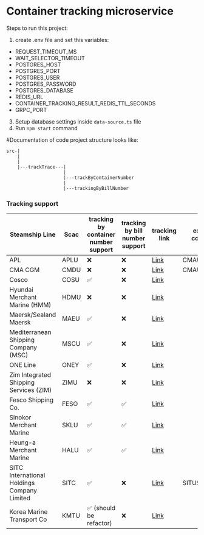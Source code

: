 # Container tracking microservice

Steps to run this project:

1. create .env file and set this variables:
- REQUEST_TIMEOUT_MS
- WAIT_SELECTOR_TIMEOUT
- POSTGRES_HOST
- POSTGRES_PORT
- POSTGRES_USER
- POSTGRES_PASSWORD
- POSTGRES_DATABASE
- REDIS_URL
- CONTAINER_TRACKING_RESULT_REDIS_TTL_SECONDS
- GRPC_PORT
3. Setup database settings inside `data-source.ts` file
4. Run `npm start` command

#Documentation of code
project structure looks like:
```
src-|
    |
    |
    |---trackTrace---|
                     |
                     |---trackByContainerNumber
                     |
                     |---trackingByBillNumber
```
### Tracking  support

| Steamship Line                              | Scac | tracking by container number support    | tracking by bill number support | tracking link                                                                   | example container | example bill number |
|---------------------------------------------|------|-----------------------------------------|---------------------------------|---------------------------------------------------------------------------------|-------------------|---------------------|
| APL                                         | APLU | :x:                                     | :x:                             | [Link](https://www.apl.com/ebusiness/tracking)                                  | CMAU3018179       |                     |
| CMA CGM                                     | CMDU | :x:                                     | :x:                             | [Link](https://www.cma-cgm.com/ebusiness/tracking)                              | CMAU3018179       |                     |
| Cosco                                       | COSU | :white_check_mark:                      | :x:                             | [Link](https://elines.coscoshipping.com/ebusiness/cargoTracking)                |                   |                     |
| Hyundai Merchant Marine (HMM)               | HDMU | :x:                                     | :x:                             | [Link](https://www.hmm21.com/cms/business/ebiz/trackTrace/trackTrace/index.jsp) |                   |                     |
| Maersk/Sealand Maersk                       | MAEU | :white_check_mark:                      | :x:                             | [Link](https://www.maersk.com/tracking/)                                        |                   |                     |
| Mediterranean Shipping Company (MSC)        | MSCU | :white_check_mark:                      | :x:                             | [Link](https://www.msc.com/track-a-shipment?agencyPath=mwi)                     |                   |                     |
| ONE Line                                    | ONEY | :white_check_mark:                      | :x:                             | [Link](https://ecomm.one-line.com/ecom/CUP_HOM_3301.do)                         |                   |                     |
| Zim Integrated Shipping Services (ZIM)      | ZIMU | :x:                                     | :x:                             | [Link](https://www.zim.com/tools/track-a-shipment)                              |                   |                     |
| Fesco Shipping Co.                          | FESO | :white_check_mark:                      | :white_check_mark:              | [Link](https://www.fesco.ru/ru/clients/tracking/)                               |                   |                     |
| Sinokor Merchant Marine                     | SKLU | :white_check_mark:                      | :white_check_mark:              | [Link](http://ebiz.sinokor.co.kr/Tracking)                                      |                   |                     |
| Heung-a Merchant Marine                     | HALU | :white_check_mark:                      | :white_check_mark:              | [Link](http://ebiz.heung-a.com/Tracking)                                        |                   |                     |
| SITC International Holdings Company Limited | SITC | :white_check_mark:                      | :x:                             | [Link](https://api.sitcline.com/sitcline/query/cargoTrack)                      | SITU9130070       | SITDLVK222G951      |
| Korea Marine Transport Co                   | KMTU | :white_check_mark: (should be refactor) | :x:                             | [Link](https://www.ekmtc.com/index.html#/cargo-tracking)                        |                   |                     |

